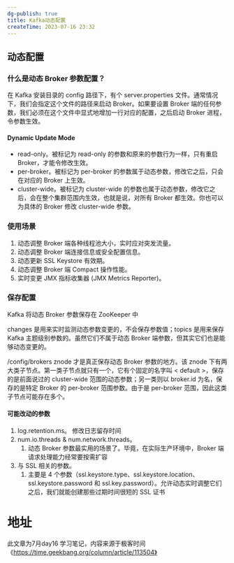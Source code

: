 ```yaml
---
dg-publish: true
title: Kafka动态配置
createTime: 2023-07-16 23:32  
---
```


## 动态配置

### 什么是动态 Broker 参数配置？

在 Kafka 安装目录的 config 路径下，有个 server.properties 文件。通常情况下，我们会指定这个文件的路径来启动 Broker。如果要设置 Broker 端的任何参数，我们必须在这个文件中显式地增加一行对应的配置，之后启动 Broker 进程，令参数生效。

#### Dynamic Update Mode

- read-only。被标记为 read-only 的参数和原来的参数行为一样，只有重启 Broker，才能令修改生效。
- per-broker。被标记为 per-broker 的参数属于动态参数，修改它之后，只会在对应的 Broker 上生效。
- cluster-wide。被标记为 cluster-wide 的参数也属于动态参数，修改它之后，会在整个集群范围内生效，也就是说，对所有 Broker 都生效。你也可以为具体的 Broker 修改 cluster-wide 参数。

### 使用场景

1. 动态调整 Broker 端各种线程池大小，实时应对突发流量。
2. 动态调整 Broker 端连接信息或安全配置信息。
3. 动态更新 SSL Keystore 有效期。
4. 动态调整 Broker 端 Compact 操作性能。
5. 实时变更 JMX 指标收集器 (JMX Metrics Reporter)。

### 保存配置

Kafka 将动态 Broker 参数保存在 ZooKeeper 中

changes 是用来实时监测动态参数变更的，不会保存参数值；topics 是用来保存 Kafka 主题级别参数的。虽然它们不属于动态 Broker 端参数，但其实它们也是能够动态变更的。

/config/brokers znode 才是真正保存动态 Broker 参数的地方。该 znode 下有两大类子节点。第一类子节点就只有一个，它有个固定的名字叫 < default >，保存的是前面说过的 cluster-wide 范围的动态参数；另一类则以 broker.id 为名，保存的是特定 Broker 的 per-broker 范围参数。由于是 per-broker 范围，因此这类子节点可能存在多个。

#### 可能改动的参数

1. log.retention.ms。
	修改日志留存时间
2.  num.io.threads  & num.network.threads。
	1. 动态 Broker 参数最实用的场景了。毕竟，在实际生产环境中，Broker 端请求处理能力经常要按需扩容
3. 与 SSL 相关的参数。
	1. 主要是 4 个参数（ssl.keystore.type、ssl.keystore.location、ssl.keystore.password 和 ssl.key.password）。允许动态实时调整它们之后，我们就能创建那些过期时间很短的 SSL 证书

# 地址

此文章为7月day16 学习笔记，内容来源于极客时间《https://time.geekbang.org/column/article/113504》